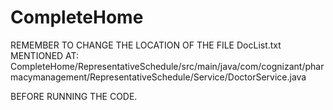 # CompleteHome
REMEMBER TO CHANGE THE LOCATION OF THE FILE DocList.txt MENTIONED AT:
CompleteHome/RepresentativeSchedule/src/main/java/com/cognizant/pharmacymanagement/RepresentativeSchedule/Service/DoctorService.java
 
BEFORE RUNNING THE CODE.
